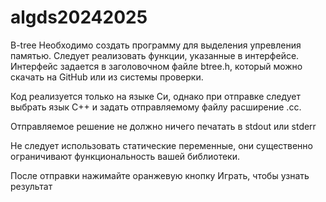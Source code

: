 # algds20242025
B-tree
Необходимо создать программу для выделения упревления памятью. Следует реализовать функции,
указанные в интерфейсе. Интерфейс задается в заголовочном файле btree.h, который можно скачать
на GitHub или из системы проверки.

Код реализуется только на языке Си, однако при отправке следует выбрать язык С++ и задать
отправляемому файлу расширение .cc.

Отправляемое решение не должно ничего печатать в stdout или stderr

Не следует использовать статические переменные, они существенно ограничивают функциональность
вашей библиотеки.

После отправки нажимайте оранжевую кнопку Играть, чтобы узнать результат
